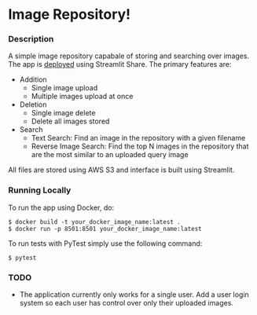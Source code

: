 # Image Repository!
### Description
A simple image repository capabale of storing and searching over images. The app is [deployed](https://share.streamlit.io/vinaykanigicherla/image_repo/src/app.py) using Streamlit Share. The primary features are:

- Addition
  - Single image upload
  - Multiple images upload at once
- Deletion
  - Single image delete
  - Delete all images stored
- Search
  - Text Search: Find an image in the repository with a given filename
  - Reverse Image Search: Find the top N images in the repository that are the most similar to an uploaded query image

All files are stored using AWS S3 and interface is built using Streamlit. 

### Running Locally
To run the app using Docker, do:
``` 
$ docker build -t your_docker_image_name:latest .
$ docker run -p 8501:8501 your_docker_image_name:latest
```

To run tests with PyTest simply use the following command:
```
$ pytest
```

### TODO
- The application currently only works for a single user. Add a user login system so each user has control over only their uploaded images.  
